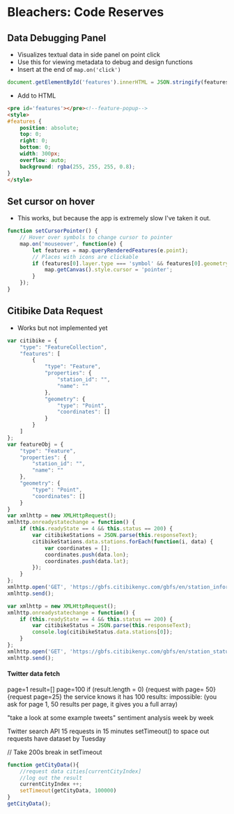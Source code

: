# Bleachers: Code Reserves
## Data Debugging Panel
- Visualizes textual data in side panel on point click
- Use this for viewing metadata to debug and design functions
- Insert at the end of `map.on('click')`
```javascript
document.getElementById('features').innerHTML = JSON.stringify(features, null, 2)
```
- Add to HTML
```html
<pre id='features'></pre><!--feature-popup-->
<style>
#features {
    position: absolute;
    top: 0;
    right: 0;
    bottom: 0;
    width: 300px;
    overflow: auto;
    background: rgba(255, 255, 255, 0.8);
}
</style>
```
## Set cursor on hover
- This works, but because the app is extremely slow I've taken it out.
```javascript
function setCursorPointer() {
    // Hover over symbols to change cursor to pointer
    map.on('mouseover', function(e) {
        let features = map.queryRenderedFeatures(e.point);
        // Places with icons are clickable
        if (features[0].layer.type === 'symbol' && features[0].geometry.type === 'Point') {
            map.getCanvas().style.cursor = 'pointer';
        }
    });
}
```
## Citibike Data Request
- Works but not implemented yet
```javascript
var citibike = {
    "type": "FeatureCollection",
    "features": [
        {
            "type": "Feature",
            "properties": {
                "station_id": "",
                "name": ""
            },
            "geometry": {
                "type": "Point",
                "coordinates": []
            }
        }
    ]
};
var featureObj = {
    "type": "Feature",
    "properties": {
        "station_id": "",
        "name": ""
    },
    "geometry": {
        "type": "Point",
        "coordinates": []
    }
}
var xmlhttp = new XMLHttpRequest();
xmlhttp.onreadystatechange = function() {
    if (this.readyState == 4 && this.status == 200) {
        var citibikeStations = JSON.parse(this.responseText);
        citibikeStations.data.stations.forEach(function(i, data) {
            var coordinates = [];
            coordinates.push(data.lon);
            coordinates.push(data.lat);
        });
    }
};
xmlhttp.open('GET', 'https://gbfs.citibikenyc.com/gbfs/en/station_information.json', true);
xmlhttp.send();
```
```javascript
var xmlhttp = new XMLHttpRequest();
xmlhttp.onreadystatechange = function() {
    if (this.readyState == 4 && this.status == 200) {
        var citibikeStatus = JSON.parse(this.responseText);
        console.log(citibikeStatus.data.stations[0]);
    }
};
xmlhttp.open('GET', 'https://gbfs.citibikenyc.com/gbfs/en/station_status.json', true);
xmlhttp.send();
```
#### Twitter data fetch
page=1
result=[]
page=100
if (result.length = 0)
{request with page= 50}
{request page=25}
the service knows it has 100 results:
impossible: (you ask for page 1, 50 results per page, it gives you a full array)

"take a look at some example tweets"
sentiment analysis week by week

Twitter search API
15 requests in 15 minutes
setTimeout() to space out requests
have dataset by Tuesday

// Take 200s break in setTimeout
```javascript
function getCityData(){
    //request data cities[currentCityIndex]
    //log out the result
    currentCityIndex ++;
    setTimeout(getCityData, 100000)
}
getCityData();
```